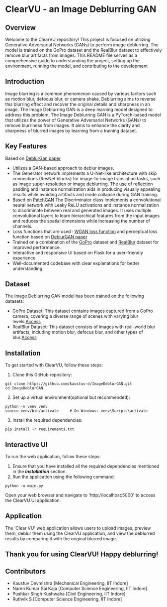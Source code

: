 # ClearVU - an Image Deblurring GAN
## Overview 
Welcome to the ClearVU repository! This project is focused on utilizing Generative Adversarial Networks (GANs) to perform image deblurring. The model is trained on the GoPro dataset and the RealBlur dataset to effectively remove blur artifacts from images. This README file serves as a comprehensive guide to understanding the project, setting up the environment, running the model, and contributing to the development

## Introduction 
Image blurring is a common phenomenon caused by various factors such as motion blur, defocus blur, or camera shake. Deblurring aims to reverse this blurring effect and recover the original details and sharpness in an image. The Image Deblurring GAN is a deep learning model designed to address this problem.
The Image Deblurring GAN is a PyTorch-based model that utilizes the power of Generative Adversarial Networks (GANs) to remove blurriness from images. It aims to enhance the clarity and sharpness of blurred images by learning from a training dataset.

## Key Features
Based on [DeblurGan paper](https://github.com/kaustuv-d/ImageDeblurGAN/blob/main/DeblurGAN.pdf)
- Utilizes a GAN-based approach to deblur images.
- The Generator network implements a U-Net-like architecture with skip connections (ResNet blocks) for image-to-image translation tasks, such as image super-resolution or image deblurring. The use of reflection padding and instance normalization aids in producing visually appealing results while avoiding artifacts and mode collapse during GAN training.
- Based on [PatchGAN](https://paperswithcode.com/method/patchgan) The Discriminator class implements a convolutional neural network with Leaky ReLU activations and instance normalization to discriminate between real and generated images. It uses multiple convolutional layers to learn hierarchical features from the input images and reduces the spatial dimensions while increasing the number of channels.
- Loss functions that are used : [WGAN loss function](https://blog.paperspace.com/wgans/#:~:text=The%20loss%20function%20utilized%20in,to%20achieve%20more%20efficient%20results.) and perceptual loss function based on [DeblurGAN paper](https://github.com/KupynOrest/DeblurGAN)
- Trained on a combination of the [GoPro](https://paperswithcode.com/dataset/gopro) dataset and [RealBlur](https://paperswithcode.com/dataset/real-blur-dataset) dataset for improved performance.
- Interactive and responsive UI based on Flask for a user-friendly experience.
- Well-documented codebase with clear explanations for better understanding.

## Dataset
The Image Deblurring GAN model has been trained on the following datasets:
- GoPro Dataset: This dataset contains images captured from a GoPro camera, covering a diverse range of scenes with varying blur levels.[Access](https://paperswithcode.com/dataset/gopro)
- RealBlur Dataset: This dataset consists of images with real-world blur artifacts, including motion blur, defocus blur, and other types of blur.[Access](https://paperswithcode.com/dataset/real-blur-dataset)

## Installation
To get started with ClearVU, follow these steps:
1. Clone this GitHub repository:
```
git clone https://github.com/kaustuv-d/ImageDeblurGAN.git
cd ImageDeblurGAN
```
2. Set up a virtual environment(optional but recommended):
```
python -m venv venv
source venv/bin/activate     # On Windows: venv\Scripts\activate
```
3. Install the required dependencies:
```
pip install -r requirements.txt
```
## Interactive UI
To run the web application, follow these steps:
1. Ensure that you have installed all the required dependencies mentioned in the ***Installation*** section.
2. Run the application using the following command:
```
python -u main.py
```
Open your web browser and navigate to 'http://localhost:5000' to access the ClearVU UI application.

## Application
The 'Clear VU' web application allows users to upload images, preview them, deblur them using the ClearVU application, and view the deblurred results by comparing it with the original blurred image.

## Thank you for using ClearVU! Happy deblurring!

## Contributors
- Kaustuv Devmishra [Mechanical Engineering, IIT Indore]
- Naren Kumar Sai Kaja [Computer Science Engineering, IIT Indore]
- Pushkar Singh Kushwaha [Civil Engineering, IIT Indore]
- Ruthvik S [Computer Science Engineering, IIT Indore]
